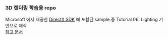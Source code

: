 ### 3D 렌더링 학습용 repo
Microsoft 에서 제공한 [DirectX SDK](https://www.microsoft.com/en-us/download/details.aspx?id=6812) 에 포함된 sample 중 Tutorial 06: Lighting 기반으로 제작  
[참고 문서](https://drive.google.com/file/d/16DrViY4Z8bhRY8uMB27-GtwJTqvG1sYK/view?usp=drive_link)
